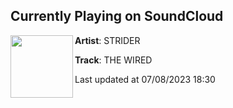 ## Currently Playing on SoundCloud

[<img align="left" width="100" src="https://i1.sndcdn.com/artworks-000568850420-00t9pg-t500x500.jpg">](https://soundcloud.com/notstrider/the-wired)

**Artist**: STRIDER 

**Track**: THE WIRED

Last updated at 07/08/2023 18:30
